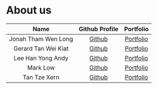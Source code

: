 # About us

Name | Github Profile | Portfolio 
:----:|:--------------:|:---------:
 Jonah Tham Wen Long | [Github](https://github.com/jonahtwl) | [Portfolio](docs/team/jonahtwl.md)
 Gerard Tan Wei Kiat | [Github](https://github.com/gerardtwk) | [Portfolio](docs/team/gerardtwk.md)
 Lee Han Yong Andy | [Github](https://github.com/LeeHanYongAndy) | [Portfolio](docs/team/leehanyongandy.md)
 Mark Low | [Github](https://github.com/marklowsk) | [Portfolio](docs/team/marklowsk.md)
 Tan Tze Xern | [Github](https://github.com/tzexern/) | [Portfolio](docs/team/tzexern.md)

